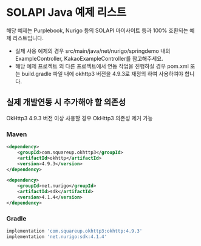 # SOLAPI Java 예제 리스트

해당 예제는 Purplebook, Nurigo 등의 SOLAPI 마이사이트 등과 100% 호환되는 예제 리스트입니다.  

* 실제 사용 예제의 경우 src/main/java/net/nurigo/springdemo 내의 ExampleController, KakaoExampleController를 참고해주세요.
* 해당 예제 프로젝트 외 다른 프로젝트에서 연동 작업을 진행하실 경우 pom.xml 또는 build.gradle 파일 내에 okhttp3 버전을 4.9.3로 재정의 하여 사용하여야 합니다.

## 실제 개발연동 시 추가해야 할 의존성  

OkHttp3 4.9.3 버전 이상 사용할 경우 OkHttp3 의존성 제거 가능  

### Maven
```xml
<dependency>
    <groupId>com.squareup.okhttp3</groupId>
    <artifactId>okhttp</artifactId>
    <version>4.9.3</version>
</dependency>

<dependency>
    <groupId>net.nurigo</groupId>
    <artifactId>sdk</artifactId>
    <version>4.1.4</version>
</dependency>
```

### Gradle
```groovy
implementation 'com.squareup.okhttp3:okhttp:4.9.3'
implementation 'net.nurigo:sdk:4.1.4'
```
